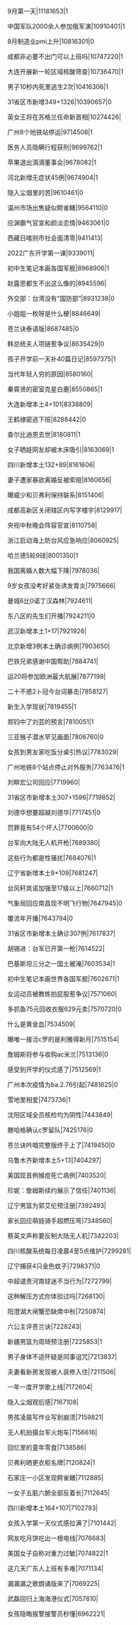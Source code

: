 9月第一天|11181653|1

中国军队2000余人参加俄军演|10910401|1

8月制造业pmi上升|10816301|0

成都非必要不出门可以上班吗|10747220|1

大连开展新一轮区域核酸筛查|10736470|1

男子10秒内死里逃生2次|10416306|1

31省区市新增349+1326|10390657|0

英女王将在苏格兰任命新首相|10274426|

广州8个地铁站停运|9714508|1

医务人员隐瞒行程获刑|9699762|1

苹果退出滴滴董事会|9678082|1

河北新增无症状45例|9674904|1

隐入尘烟里的苦|9610461|0

温州市场出售疑似鳄雀鳝|9564110|0

应渊霸气官宣和颜淡恋情|9463061|0

西藏日喀则市社会面清零|9411413|

2022广东开学第一课|9339011|

初中生笔记本画各国军舰|8968906|1

赵露思都生不出这么像的|8945596|

外交部：台湾没有“国防部”|8931238|0

小姐姐一枚呀是什么梗|8846649|

苍兰诀泰语版|8687485|0

韩总统夫人项链惹争议|8635429|0

孩子开学前一天补40篇日记|8597375|1

当代年轻人穷的原因|8580160|

秦霄贤的密室克星白鹿|8550865|1

大连新增本土4+101|8338809|

王鹤棣密逃下班|8288442|0

查尔比迪恩去世|8180811|1

女子晒娃网友却被木床吸引|8163069|1

四川新增本土132+89|8161606|

妻子遭家暴欲离婚反被索赔|8160656|

曝威少和贝弗利保持联系|8151406|

成都高新区关闭辖区内写字楼宇|8129917|

央视中秋晚会阵容官宣|8110758|

浙江启动海上防台风应急响应|8060925|

哈兰德5轮9球|8001350|1

我国离婚人数大幅下降|7978036|

9岁女孩没考好紧张诱发胃炎|7975666|

曼城6比0诺丁汉森林|7924611|

东八区的先生们开播|7924211|0

武汉新增本土1+17|7921926|

北京新增3例本土确诊病例|7903650|

巴铁兄弟感谢中国帮助|7884741|

运20将参加欧洲最大航展|7877198|

二十不惑2卜冠今台词暴击|7858127|

新生入学现状|7819455|1

郑钧中了刘芸的预言|7810051|1

三亚猴子潜水罕见画面|7806760|0

女孩到男友家吃饭分桌引热议|7783029|

广州地铁8个站点停止对外服务|7763476|1

刘畊宏公司回应|7719960|

31省区市新增本土307+1596|7719852|

刘德华想要超越刘德华|7717451|0

罚罪竟有54个坏人|7700600|0

台军向大陆无人机开枪|7689380|

这些行为都是性骚扰|7684076|1

辽宁省新增本土9+109|7681247|

台风轩岚诺加强至17级以上|7660712|1

气象局回应南昌现不明飞行物|7647945|0

覆流年开播|7643794|0

31省区市新增本土确诊307例|7617837|

胡锡进：台军已开第一枪|7614522|

巴基斯坦三分之一国土被淹|7603534|1

初中生笔记本画世界各国军舰|7602671|1

女运动员被教练拍屁股惹争议|7571060|

多抓鱼75元回收衣服629元卖|7570720|0

什么是黄金血|7534509|

曝唯一接洽c罗的是利雅得新月|7515154|

詹姆斯将参与收购ac米兰|7513136|0

感受到开学的仪式感了|7512569|1

广州本次疫情为ba.2.76引起|7481625|0

雪地里相爱|7473736|1

沈阳区域全员核检均为阴性|7443849|

滕哈格确认c罗留队|7425176|0

苍兰诀吟唱完整版终于上了|7419450|0

乌鲁木齐新增本土5+13|7404297|

美国现首例猴痘死亡病例|7403520|

珍妮：詹姆斯续约展示了信任|7401136|

辽宁男篮为郭艾伦预注册|7392493|

家长回应萌娃骑手超燃压弯|7348560|

蔡英文声称要反制大陆无人机|7342203|

四川核酸系统每日凌晨4至5点维护|7299281|

辽宁捕获4只金色蚊子|7298371|0

中超谴责河南球迷不当行为|7272799|

这种解压方式你体验过吗|7268130|

阳澄湖大闸蟹恐缺席中秋|7250874|

六公主评苍兰诀|7228243|

新疆男篮为周琦预注册|7225853|1

男子身体不适怀疑是同事诅咒|7213837|

夫妻看新房发现被人装修入住|7211506|

一年一度开学歌上线|7172604|

隐入尘烟观后感|7167108|

男孩凌晨写作业写到崩溃|7159821|

无人机拍摄台军火炮车|7156616|

回忆里的童年零食|7138586|

贝弗利晒更衣柜名牌|7120824|1

石家庄一小区发现鳄雀鳝|7112885|

一女子五脏六腑全部反着长|7112645|

四川新增本土164+107|7102793|

女孩入学第一天仪式感拉满了|7101442|

网友吃月饼吃出一根电线|7076683|

美国女子自称对重力过敏|7074822|1

这几天广东人上班有多难|7071134|

漏漏漏之歌朗诵版来了|7069225|

武磊回归上海海港仪式|7057810|

女孩隐晦报警接警员秒懂|6962221|

